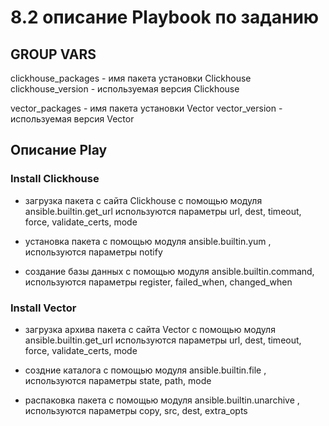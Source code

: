  # 8.2 описание Playbook по заданию

## GROUP VARS
clickhouse_packages - имя пакета установки Clickhouse
clickhouse_version - используемая версия Clickhouse

vector_packages - имя пакета установки Vector
vector_version - используемая версия Vector

## Описание Play 

### Install Clickhouse

 - загрузка пакета с сайта Clickhouse с помощью модуля ansible.builtin.get_url
используются параметры url, dest, timeout, force, validate_certs, mode

 - установка пакета с помощью модуля ansible.builtin.yum , используются параметры notify

 - создание базы данных с помощью модуля ansible.builtin.command, используются параметры register, failed_when, changed_when 

### Install Vector

 - загрузка архива пакета с сайта Vector с помощью модуля ansible.builtin.get_url
используются параметры url, dest, timeout, force, validate_certs, mode

 - создние каталога с помощью модуля ansible.builtin.file , используются параметры state, path, mode

 - распаковка пакета с помощью модуля ansible.builtin.unarchive , используются параметры copy, src, dest, extra_opts 